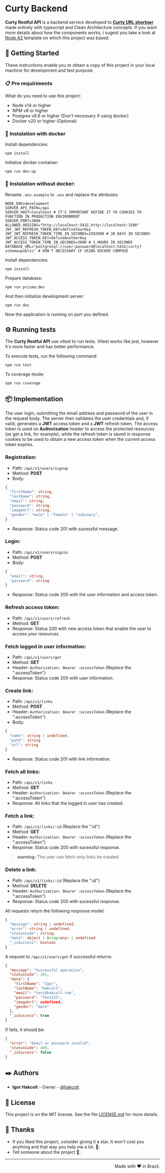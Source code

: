 # Curty Backend

**Curty Restful API** is a backend service developed to [**Curty URL shortner**](https://github.com/hakcolt/curty) made entirely with typescript and Clean Architecture concepts. If you want more details about how the components works, i sugest you take a look at [Node A2](https://github.com/hakcolt/node-a2) template on which this project was based.

## 🚀 Getting Started

These instructions enable you to obtain a copy of this project in your local machine for development and test purpose.

### 📋 Pre requiriments

What do you need to use this project:

* Node v14 or higher
* NPM v8 or higher
* Postgres v9.6 or higher (Don't necessary if using docker)
* Docker v20 or higher (Optional)

### 🔧 Instalation with docker

Install dependencies:

```shell
npm install
```

Initialize docker container:

```shell
npm run dev:up
```

### 👾 Instalation without docker:

Rename `.env.example` to `.env` and replace the attributes:

```text
NODE_ENV=development
SERVER_API_PATH=/api
SERVER_HOST=localhost # IT'S IMPORTANT DEFINE IT TO COOKIES TO FUNCTION IN PRODUCTION ENVIRONMENT
SERVER_PORT=3000
ALLOWED_ORIGINS="http://localhost:5432,http://localhost:3200"
JWT_JWT_REFRESH_TOKEN_KEY=defineYourKey
JWT_JWT_REFRESH_TOKEN_TIME_IN_SECONDS=2592000 # 30 DAYS IN SECONDS
JWT_ACCESS_TOKEN_KEY=defineAnotherKey
JWT_ACCESS_TOKEN_TIME_IN_SECONDS=3600 # 1 HOURS IN SECONDS
DATABASE_URL="postgresql://user:password@localhost:5432/curty?schema=public" # DON'T NECESSARY IF USING DOCKER COMPOSE
```

Install dependencies:

```shell
npm install
```

Prepare database:

```shell
npm run prisma:dev
```

And then initialize development server:

```shell
npm run dev
```

Now the application is running on port you defined.

## ⚙️ Running tests

The **Curty Restful API** use vitest to run tests. Vitest works like jest, however it's more faster and has better performance.

To execute tests, run the following command:

```shell
npm run test
```

To coverage mode:

```shell
npm run coverage
```

## 📦 Implementation

The user login, submitting the email address and password of the user in the request body. The server then validates the user credentials and, if valid, generates a **JWT** access token and a **JWT** refresh token. The access token is used on **Authorization** header to access the protected resources (as get a link, for example), while the refresh token is saved in response cookies to be used to obtain a new access token when the current access token expires.

### Registration:

* Path: `/api/v1/users/signup`
* Method: **POST**
* Body: 
```typescript
{
  "firstName": string,
  "lastName": string,
  "email": string,
  "password": string,
  "imageUrl": string,
  "gender": "male" | "female" | "nobinary",
}
```
* Response: Status code 201 with sucessful message.

### Login:

* Path: `/api/v1/users/signin`
* Method: **POST**
* Body: 
```typescript
{
  "email": string,
  "password": string
}
```
* Response: Status code 200 with the user information and access token.

### Refresh access token:

* Path: `/api/v1/users/refresh`
* Method: **GET**
* Response: Status 200 with new access token that enable the user to access your resources.

### Fetch logged in user information:

* Path: `/api/v1/users/get`
* Method: **GET**
* Header: `Authorization: Bearer :accessToken` (Replace the ":accessToken")
* Response: Status code 200 with user information.

### Create link:

* Path: `/api/v1/links`
* Method: **POST**
* Header: `Authorization: Bearer :accessToken` (Replace the ":accessToken")
* Body: 
```typescript
{
  "name": string | undefined,
  "path": string
  "url": string
}
```
* Response: Status code 201 with link information.

### Fetch all links:

* Path: `/api/v1/links`
* Method: **GET**
* Header: `Authorization: Bearer :accessToken` (Replace the ":accessToken")
* Response: All links that the logged in user has created.

### Fetch a link:

* Path: `/api/v1/links/:id` (Replace the ":id")
* Method: **GET**
* Header: `Authorization: Bearer :accessToken` (Replace the ":accessToken")
* Response: Status code 200 with sucessful response.

> **warning:** The user can fetch only links he created

### Delete a link:

* Path: `/api/v1/links/:id` (Replace the ":id")
* Method: **DELETE**
* Header: `Authorization: Bearer :accessToken` (Replace the ":accessToken")
* Response: Status code 200 with sucessful response.

All requests return the following response model:

```typescript
{
  "message": string | undefined,
  "error": string | undefined,
  "statusCode": string,
  "data": object | Array<any> | undefined
  "_isSuccess": boolean
}
```

A request to `/api/v1/users/get` if successful returns:

```json
{
  "message": "Successful operation",
  "statusCode": 201,
  "data": {
    "firstName": "Igor",
    "lastName": "Hakcolt",
    "email": "test@hakcolt.com",
    "password": "Test123",
    "imageUrl": undefined,
    "gender": "male"
  },
  "_isSuccess": true
}
```

If fails, it should be:

```json
{
  "error": "Email or password invalid",
  "statusCode": 409,
  "_isSuccess": false
}
```

## ✒️ Authors

* **Igor Hakcolt** - Owner - [@hakcolt](https://github.com/hakcolt)

## 📄 License

This project is on the MIT license. See the file [LICENSE.md](https://github.com/hakcolt/curty/LICENSE.md) for more details.

## 🎁 Thanks

* If you liked this project, consider giving it a star. It won't cost you anything and that way you help me a lot. 📢;
* Tell someone about the project 🍺;

---
<p style="text-align: right">Made with ❤️ in Brazil.</p>
